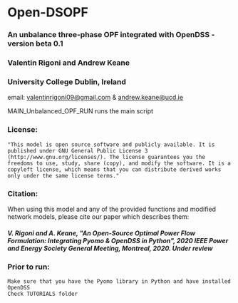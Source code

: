 # Open-DSOPF

### An unbalance three-phase OPF integrated with OpenDSS - version beta 0.1
### Valentin Rigoni and Andrew Keane 
### University College Dublin, Ireland 
email: valentinrigoni09@gmail.com & andrew.keane@ucd.ie       

MAIN_Unbalanced_OPF_RUN runs the main script

### License:
    "This model is open source software and publicly available. It is published under GNU General Public License 3          (http://www.gnu.org/licenses/). The license guarantees you the freedoms to use, study, share (copy), and modify the software. It is a copyleft license, which means that you can distribute derived works only under the same license terms."

### Citation:
When using this model and any of the provided functions and modified network models, please cite our paper which describes them: 
##### V. Rigoni and A. Keane, "An Open-Source Optimal Power Flow Formulation: Integrating Pyomo & OpenDSS in Python", 2020 IEEE Power and Energy Society General Meeting, Montreal, 2020. *Under review*
    
### Prior to run:
    Make sure that you have the Pyomo library in Python and have installed OpenDSS
    Check TUTORIALS folder
